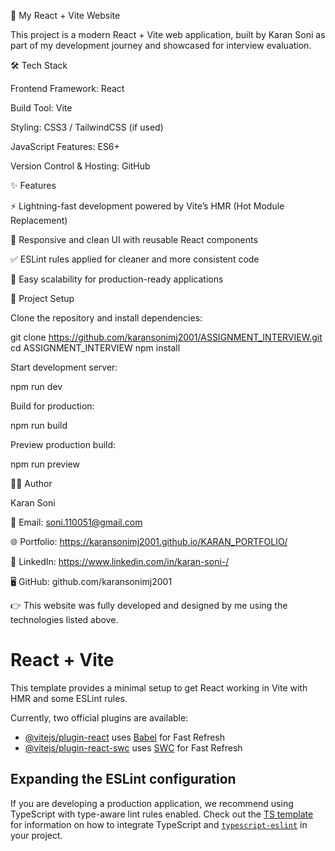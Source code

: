 
🚀 My React + Vite Website

This project is a modern React + Vite web application, built by Karan Soni as part of my development journey and showcased for interview evaluation.

🛠️ Tech Stack

Frontend Framework: React

Build Tool: Vite

Styling: CSS3 / TailwindCSS (if used)

JavaScript Features: ES6+

Version Control & Hosting: GitHub

✨ Features

⚡ Lightning-fast development powered by Vite’s HMR (Hot Module Replacement)

🎨 Responsive and clean UI with reusable React components

✅ ESLint rules applied for cleaner and more consistent code

🔄 Easy scalability for production-ready applications

📂 Project Setup

Clone the repository and install dependencies:

git clone https://github.com/karansonimj2001/ASSIGNMENT_INTERVIEW.git
cd ASSIGNMENT_INTERVIEW 
npm install


Start development server:

npm run dev


Build for production:

npm run build


Preview production build:

npm run preview

👨‍💻 Author

Karan Soni

📧 Email: soni.110051@gmail.com

🌐 Portfolio: https://karansonimj2001.github.io/KARAN_PORTFOLIO/

💼 LinkedIn: https://www.linkedin.com/in/karan-soni-/

🖥 GitHub: github.com/karansonimj2001

👉 This website was fully developed and designed by me using the technologies listed above.



# React + Vite

This template provides a minimal setup to get React working in Vite with HMR and some ESLint rules.

Currently, two official plugins are available:

- [@vitejs/plugin-react](https://github.com/vitejs/vite-plugin-react/blob/main/packages/plugin-react) uses [Babel](https://babeljs.io/) for Fast Refresh
- [@vitejs/plugin-react-swc](https://github.com/vitejs/vite-plugin-react/blob/main/packages/plugin-react-swc) uses [SWC](https://swc.rs/) for Fast Refresh

## Expanding the ESLint configuration

If you are developing a production application, we recommend using TypeScript with type-aware lint rules enabled. Check out the [TS template](https://github.com/vitejs/vite/tree/main/packages/create-vite/template-react-ts) for information on how to integrate TypeScript and [`typescript-eslint`](https://typescript-eslint.io) in your project.
